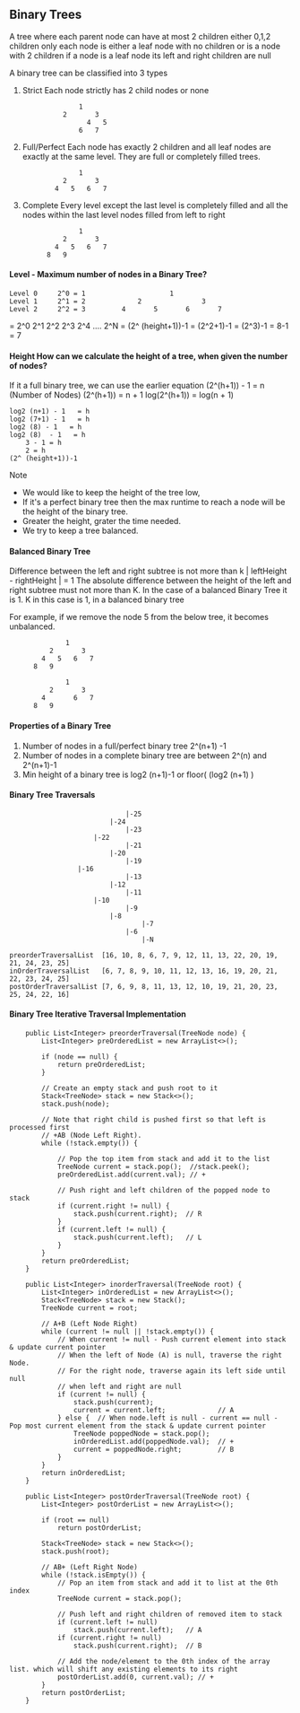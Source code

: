 ## Binary Trees
A tree where each parent node can have at most 2 children either 0,1,2 children only
each node is either a leaf node with no children or is a node with 2 children
if a node is a leaf node its left and right children are null

A binary tree can be classified into 3 types
1. Strict
    Each node strictly has 2 child nodes or none
    ```
                  1
              2       3
                    4   5
                  6   7
    ```
2. Full/Perfect
    Each node has exactly 2 children and all leaf nodes are exactly at the same level. They are full or completely filled trees.
    ```
                  1
              2       3
            4   5   6   7
    ```
3. Complete
    Every level except the last level is completely filled and all the nodes within the last level nodes filled from left to right
    ```
                  1
              2       3
            4   5   6   7
          8   9

    ```

#### Level - Maximum number of nodes in a Binary Tree?
    Level 0     2^0 = 1                     1
    Level 1     2^1 = 2             2               3
    Level 2     2^2 = 3         4       5       6       7

= 2^0  2^1  2^2  2^3  2^4 ....  2^N = (2^ (height+1))-1
= (2^2+1)-1 = (2^3)-1 = 8-1 = 7 

#### Height How can we calculate the height of a tree, when given the number of nodes?
If it a full binary tree, we can use the earlier equation
    (2^(h+1)) - 1 = n (Number of Nodes)
    (2^(h+1))     = n + 1
    log(2^(h+1))     = log(n + 1)
    
    log2 (n+1) - 1   = h
    log2 (7+1) - 1   = h
    log2 (8) - 1   = h
    log2 (8)  - 1   = h
        3 - 1 = h
        2 = h
    (2^ (height+1))-1
    
Note
- We would like to keep the height of the tree low,
- If it's a perfect binary tree then the max runtime to reach a node will be the height of the binary tree.
- Greater the height, grater the time needed.
- We try to keep a tree balanced.

#### Balanced  Binary Tree
Difference between the left and right subtree is not more than k 
        | leftHeight - rightHeight | = 1
The absolute difference between the height of the left and right subtree must not more than K.
In the case of a balanced Binary Tree it is 1.
K in this case is 1, in a balanced binary tree

For example, if we remove the node 5 from the below tree, it becomes unbalanced.
```
              1
          2       3
        4   5   6   7
      8   9

              1
          2       3
        4       6   7
      8   9  
```
     
#### Properties of a Binary Tree
1. Number of nodes in a full/perfect binary tree 2^(n+1) -1
2. Number of nodes in a complete binary tree are between 2^(n) and 2^(n+1)-1
3. Min height of a binary tree is log2 (n+1)-1 or floor( (log2 (n+1) )
   
#### Binary Tree Traversals
```
                             |-25
                         |-24
                             |-23
                     |-22
                             |-21
                         |-20
                             |-19
                 |-16
                             |-13
                         |-12
                             |-11
                     |-10
                             |-9
                         |-8
                                 |-7
                             |-6
                                 |-N
```
```
preorderTraversalList  [16, 10, 8, 6, 7, 9, 12, 11, 13, 22, 20, 19, 21, 24, 23, 25]
inOrderTraversalList   [6, 7, 8, 9, 10, 11, 12, 13, 16, 19, 20, 21, 22, 23, 24, 25]
postOrderTraversalList [7, 6, 9, 8, 11, 13, 12, 10, 19, 21, 20, 23, 25, 24, 22, 16]
```
   
#### Binary Tree Iterative Traversal Implementation
```
    public List<Integer> preorderTraversal(TreeNode node) {
        List<Integer> preOrderedList = new ArrayList<>();

        if (node == null) {
            return preOrderedList;
        }

        // Create an empty stack and push root to it
        Stack<TreeNode> stack = new Stack<>();
        stack.push(node);

        // Note that right child is pushed first so that left is processed first
        // +AB (Node Left Right). 
        while (!stack.empty()) {

            // Pop the top item from stack and add it to the list 
            TreeNode current = stack.pop();  //stack.peek();
            preOrderedList.add(current.val); // +

            // Push right and left children of the popped node to stack
            if (current.right != null) {
                stack.push(current.right);  // R
            }
            if (current.left != null) {
                stack.push(current.left);   // L
            }
        }
        return preOrderedList;
    }

    public List<Integer> inorderTraversal(TreeNode root) {
        List<Integer> inOrderedList = new ArrayList<>();
        Stack<TreeNode> stack = new Stack();
        TreeNode current = root;

        // A+B (Left Node Right)
        while (current != null || !stack.empty()) {
            // When current != null - Push current element into stack & update current pointer
            // When the left of Node (A) is null, traverse the right Node.
            // For the right node, traverse again its left side until null
            // when left and right are null
            if (current != null) {
                stack.push(current);
                current = current.left;             // A
            } else {  // When node.left is null - current == null - Pop most current element from the stack & update current pointer
                TreeNode poppedNode = stack.pop();
                inOrderedList.add(poppedNode.val);  // +
                current = poppedNode.right;         // B
            }
        }
        return inOrderedList;
    }

    public List<Integer> postOrderTraversal(TreeNode root) {
        List<Integer> postOrderList = new ArrayList<>();

        if (root == null)
            return postOrderList;
        
        Stack<TreeNode> stack = new Stack<>();
        stack.push(root);        

        // AB+ (Left Right Node)
        while (!stack.isEmpty()) {
            // Pop an item from stack and add it to list at the 0th index
            TreeNode current = stack.pop();

            // Push left and right children of removed item to stack
            if (current.left != null)
                stack.push(current.left);   // A
            if (current.right != null)
                stack.push(current.right);  // B

            // Add the node/element to the 0th index of the array list. which will shift any existing elements to its right
            postOrderList.add(0, current.val); // +
        }
        return postOrderList;
    }

```     
